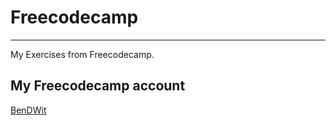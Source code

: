 # Freecodecamp

***

My Exercises from Freecodecamp.

## My Freecodecamp account

[BenDWit](https://www.freecodecamp.org/bendwit)

